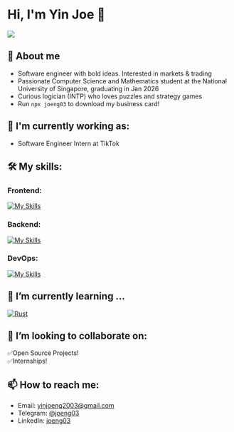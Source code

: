 # Hi, I'm Yin Joe 🤠

![](https://komarev.com/ghpvc/?username=joeng03&color=green)

## 📖 About me

- Software engineer with bold ideas. Interested in markets & trading
- Passionate Computer Science and Mathematics student at the National University of Singapore, graduating in Jan 2026
- Curious logician (INTP) who loves puzzles and strategy games
- Run `npx joeng03` to download my business card!

## 🔭 I'm currently working as:

- Software Engineer Intern at TikTok

## 🛠️ My skills:

### Frontend:

[![My Skills](https://skillicons.dev/icons?i=ts,js,react,redux,graphql,mui,tailwind,html,css,jquery&perline=10&theme=light)](https://skillicons.dev)

### Backend:

[![My Skills](https://skillicons.dev/icons?i=nodejs,go,c,cpp,cs,java,py,kafka,redis,nestjs,flask,django,rails,prisma,postgresql,mysql,mongodb&perline=10&theme=light)](https://skillicons.dev)

### DevOps:

[![My Skills](https://skillicons.dev/icons?i=linux,bash,git,docker,aws,github,githubactions,gitlab,terraform,vercel,gradle,jest,selenium,grafana&perline=10&theme=light)](https://skillicons.dev)

## 🌱 I’m currently learning ...

[![Rust](https://skillicons.dev/icons?i=swift,rust,vue&perline=10)](https://skillicons.dev)

## 👯 I’m looking to collaborate on:

✅Open Source Projects!\
✅Internships!

## 📫 How to reach me:

- Email: yinjoeng2003@gmail.com
- Telegram: [@joeng03](https://t.me/joeng03)
- LinkedIn: [joeng03](https://www.linkedin.com/in/joeng03/)

<!--
**joeng03/joeng03** is a ✨ _special_ ✨ repository because its `README.md` (this file) appears on your GitHub profile.

Here are some ideas to get you started:

- 🔭 I’m currently working on ...
- 🌱 I’m currently learning ...
- 👯 I’m looking to collaborate on ...
- 🤔 I’m looking for help with ...
- 💬 Ask me about ...
- 📫 How to reach me: ...
- ⚡ Fun fact: ...
-->
